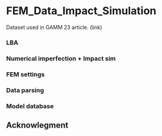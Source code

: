 # FEM_Data_Impact_Simulation

Dataset used in GAMM 23 article. (link)

### LBA
### Numerical imperfection + Impact sim
### FEM settings
### Data parsing 
### Model database
## Acknowlegment
